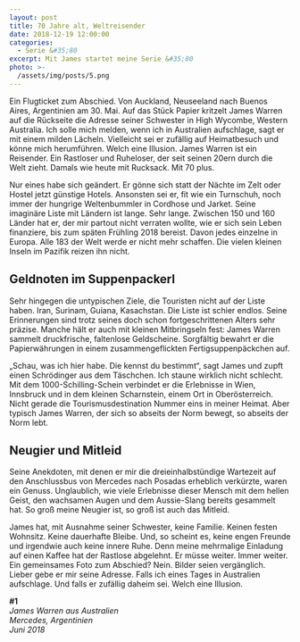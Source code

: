 ```yaml
---
layout: post
title: 70 Jahre alt, Weltreisender
date: 2018-12-19 12:00:00
categories:
  - Serie &#35;80
excerpt: Mit James startet meine Serie &#35;80
photo: >-
  /assets/img/posts/5.png
---
```


Ein Flugticket zum Abschied. Von Auckland, Neuseeland nach Buenos Aires, Argentinien am 30. Mai. Auf das Stück Papier kritzelt James Warren auf die Rückseite die Adresse seiner Schwester in High Wycombe, Western Australia. Ich solle mich melden, wenn ich in Australien aufschlage, sagt er mit einem milden Lächeln. Vielleicht sei er zufällig auf Heimatbesuch und könne mich herumführen. Welch eine Illusion. James Warren ist ein Reisender. Ein Rastloser und Ruheloser, der seit seinen 20ern durch die Welt zieht. Damals wie heute mit Rucksack. Mit 70 plus.

Nur eines habe sich geändert. Er gönne sich statt der Nächte im Zelt oder Hostel jetzt günstige Hotels. Ansonsten sei er, fit wie ein Turnschuh, noch immer der hungrige Weltenbummler in Cordhose und Jarket. Seine imaginäre Liste mit Ländern ist lange. Sehr lange. Zwischen 150 und 160 Länder hat er, der mir partout nicht verraten wollte, wie er sich sein Leben finanziere, bis zum späten Frühling 2018 bereist. Davon jedes einzelne in Europa. Alle 183 der Welt werde er nicht mehr schaffen. Die vielen kleinen Inseln im Pazifik reizen ihn nicht. 

## Geldnoten im Suppenpackerl

Sehr hingegen die untypischen Ziele, die Touristen nicht auf der Liste haben. Iran, Surinam, Guiana, Kasachstan. Die Liste ist schier endlos. Seine Erinnerungen sind trotz seines doch schon fortgeschrittenen Alters sehr präzise. Manche hält er auch mit kleinen Mitbringseln fest: James Warren sammelt druckfrische, faltenlose Geldscheine. Sorgfältig bewahrt er die Papierwährungen in einem zusammengeflickten Fertigsuppenpäckchen auf. 

„Schau, was ich hier habe. Die kennst du bestimmt“, sagt James und zupft einen Schrödinger aus dem Täschchen. Ich staune wirklich nicht schlecht. Mit dem 1000-Schilling-Schein verbindet er die Erlebnisse in Wien, Innsbruck und in dem kleinen Scharnstein, einem Ort in Oberösterreich. Nicht gerade die Tourismusdestination Nummer eins in meiner Heimat. Aber typisch James Warren, der sich so abseits der Norm bewegt, so abseits der Norm lebt. 

## Neugier und Mitleid

Seine Anekdoten, mit denen er mir die dreieinhalbstündige Wartezeit auf den Anschlussbus von Mercedes nach Posadas erheblich verkürzte, waren ein Genuss. Unglaublich, wie viele Erlebnisse dieser Mensch mit dem hellen Geist, den wachsamen Augen und dem Aussie-Slang bereits gesammelt hat. So groß meine Neugier ist, so groß ist auch das Mitleid. 

James hat, mit Ausnahme seiner Schwester, keine Familie. Keinen festen Wohnsitz. Keine dauerhafte Bleibe. Und, so scheint es, keine engen Freunde und irgendwie auch keine innere Ruhe. Denn meine mehrmalige Einladung auf einen Kaffee hat der Rastlose abgelehnt. Er müsse weiter. Immer weiter. Ein gemeinsames Foto zum Abschied? Nein. Bilder seien vergänglich. Lieber gebe er mir seine Adresse. Falls ich eines Tages in Australien aufschlage. Und falls er zufällig daheim sei. Welch eine Illusion.

**#1**<br>*James Warren aus Australien<br>Mercedes, Argentinien<br>Juni 2018*